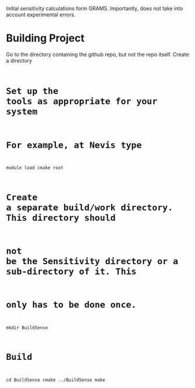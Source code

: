 Initial sensitivity calculations form GRAMS.
Importantly, does not take into account experimental errors.

# Building Project
Go to the directory containing the github repo, but not the repo itself. Create a directory
<code>
# Set up the tools as appropriate for your system
# For example, at Nevis type
module load cmake root

# Create a separate build/work directory. This directory should
# not be the Sensitivity directory or a sub-directory of it. This
# only has to be done once. 
mkdir BuildSense

# Build
cd BuildSense
cmake ../BuildSense
make
<code>
